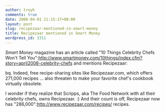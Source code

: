 ```yaml
---
author: troyh
comments: true
date: 2008-04-01 21:15:17+00:00
layout: post
slug: recipezaar-mentioned-in-smart-money
title: Recipezaar mentioned in Smart Money
wordpress_id: 3311
---
```


_Smart Money_ magazine has an article called "10 Things Celebrity Chefs Won't Tell You":http://www.smartmoney.com/10things/index.cfm?story=april2008-celebrity-chefs and mentions Recipezaar:

bq. Indeed, free recipe-sharing sites like Recipezaar.com, which offers 271,000 recipes ... also threaten to make your favorite chef's cookbook virtually obsolete.

I wonder if they realize that Scripps, aka The Food Network with all their celebrity chefs, owns Recipezaar. :)  And their count is off, Recipezaar now has "286,000":http://www.recipezaar.com/recipes/ recipes.
